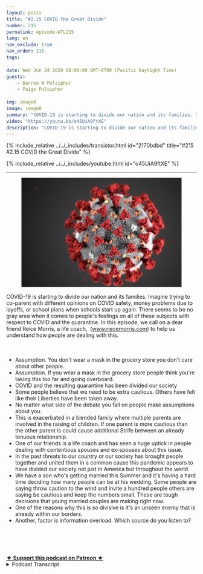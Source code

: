 ```yaml
---
layout: posts
title: "#2.15 COVID the Great Divide"
number: 215
permalink: episode-WTL215
lang: en
nav_exclude: true
nav_order: 215
tags:

date: Wed Jun 24 2020 08:00:00 GMT-0700 (Pacific Daylight Time)
guests:
    - Darren W Pulsipher
    - Paige Pulsipher

img: image0
image: image0
summary: "COVID-19 is starting to divide our nation and its families. Imagine trying to co-parent with different opinions on COVID safety, money problems due to layoffs, or school plans when schools start up again. There seems to be no gray area when it comes to people's feelings on all of these subjects with respect to COVID and the quarantine. In this episode, we call on a dear friend Reice Morris, a life coach,  (www.riecemorris.com) to help us understand how people are dealing with this."
video: "https://youtu.be/o45UiA9ftXE"
description: "COVID-19 is starting to divide our nation and its families. Imagine trying to co-parent with different opinions on COVID safety, money problems due to layoffs, or school plans when schools start up again. There seems to be no gray area when it comes to people's feelings on all of these subjects with respect to COVID and the quarantine. In this episode, we call on a dear friend Reice Morris, a life coach,  (www.riecemorris.com) to help us understand how people are dealing with this."
---
```


<div>
{% include_relative ../../_includes/transistor.html id="2170bdbd" title="#215 #2.15 COVID the Great Divide" %}

{% include_relative ../../_includes/youtube.html id="o45UiA9ftXE" %}
</div>

---

<html><head></head><body><div><figure data-trix-attachment="{&quot;contentType&quot;:&quot;image&quot;,&quot;height&quot;:289,&quot;url&quot;:&quot;https://th.thgim.com/todays-paper/tp-features/tp-sci-tech-and-agri/7cgh7u/article30833398.ece/alternates/FREE_435/ScienceLeadStGC374E1BK5jpgjpg&quot;,&quot;width&quot;:435}" data-trix-content-type="image" class="attachment attachment--preview"><img src="./image0" width="435" height="289"><figcaption class="attachment__caption"></figcaption></figure></div><div>COVID-19 is starting to divide our nation and its families. Imagine trying to co-parent with different opinions on COVID safety, money problems due to layoffs, or school plans when schools start up again. There seems to be no gray area when it comes to people's feelings on all of these subjects with respect to COVID and the quarantine. In this episode, we call on a dear friend Reice Morris, a life coach,&nbsp; (<a href="https://www.blogger.com/blog/post/edit/8538474243707422219/1933784258863748425#">www.riecemorris.com</a>) to help us understand how people are dealing with this.</div><div><br></div><div>&nbsp;</div><ul><li>Assumption. You don't wear a mask in the grocery store you don't care about other people.</li><li>Assumption. If you wear a mask in the grocery store people think you're taking this too far and going overboard.</li><li>COVID and the resulting quarantine has been divided our society</li><li>Some people believe that we need to be extra cautious. Others have felt like their Liberties have been taken away.</li><li>No matter what side of the debate you fall on people make assumptions about you.</li><li>This is exacerbated in a blended family where multiple parents are involved in the raising of children. If one parent is more cautious than the other parent is could cause additional Strife between an already tenuous relationship.</li><li>One of our friends is a life coach and has seen a huge uptick in people dealing with contentious spouses and ex-spouses about this issue.</li><li>In the past threats to our country or our society has brought people together and united them in a common cause this pandemic appears to have divided our society not just in America but throughout the world.</li><li>We have a son who's getting married this Summer and it's having a hard time deciding how many people can be at his wedding. Some people are saying throw caution to the wind and invite a hundred people others are saying be cautious and keep the numbers small. These are tough decisions that young married couples are making right now.</li><li>One of the reasons why this is so divisive is it's an unseen enemy that is already within our borders.</li><li>Another, factor is information overload. Which source do you listen to?</li></ul><div><br><br></div><div><br><br></div>
<strong>
  <a href="https://www.patreon.com/wheresthelemonade" target="_donate" rel="payment" title="★ Support this podcast on Patreon ★">★ Support this podcast on Patreon ★</a>
</strong></body></html>

<details>
<summary> Podcast Transcript </summary>

<p></p>

</details>
